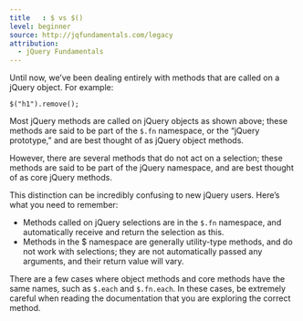 ```yaml
---
title   : $ vs $()
level: beginner
source: http://jqfundamentals.com/legacy
attribution: 
  - jQuery Fundamentals
---
```

Until now, we’ve been dealing entirely with methods that are called on a jQuery
object. For example:

```
$("h1").remove();
```

Most jQuery methods are called on jQuery objects as shown above; these methods
are said to be part of the `$.fn` namespace, or the “jQuery prototype,” and are
best thought of as jQuery object methods.

However, there are several methods that do not act on a selection; these
methods are said to be part of the jQuery namespace, and are best thought of as
core jQuery methods.

This distinction can be incredibly confusing to new jQuery users. Here’s what
you need to remember:

*	Methods called on jQuery selections are in the `$.fn` namespace, and
  automatically receive and return the selection as this.
*	Methods in the $ namespace are generally utility-type methods, and do not
  work with selections; they are not automatically passed any arguments, and
  their return value will vary.

There are a few cases where object methods and core methods have the same
names, such as `$.each` and `$.fn.each`. In these cases, be extremely careful
when reading the documentation that you are exploring the correct method.
